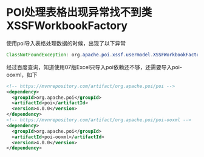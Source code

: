 # POI处理表格出现异常找不到类XSSFWorkbookFactory

使用poi导入表格处理数据的时候，出现了以下异常

```java
ClassNotFoundException: org.apache.poi.xssf.usermodel.XSSFWorkbookFactory
```

经过百度查询，知道使用07版Excel只导入poi依赖还不够，还需要导入poi-ooxml，如下

```xml
<!-- https://mvnrepository.com/artifact/org.apache.poi/poi -->
<dependency>
  <groupId>org.apache.poi</groupId>
  <artifactId>poi</artifactId>
  <version>4.0.0</version>
</dependency>
<!-- https://mvnrepository.com/artifact/org.apache.poi/poi-ooxml -->
<dependency>
  <groupId>org.apache.poi</groupId>
  <artifactId>poi-ooxml</artifactId>
  <version>4.0.0</version>
</dependency>
```

